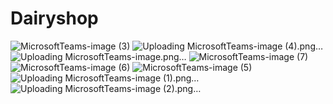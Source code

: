 # Dairyshop
![MicrosoftTeams-image (3)](https://github.com/bhumikaasingh/dairyshop/assets/105203001/40fbb0d6-19ab-4861-b722-8e4ae3956035)
![Uploading MicrosoftTeams-image (4).png…]()
![Uploading MicrosoftTeams-image.png…]()
![MicrosoftTeams-image (7)](https://github.com/bhumikaasingh/dairyshop/assets/105203001/2e3f604b-f495-4539-84ad-a43e7965b8b4)
![MicrosoftTeams-image (6)](https://github.com/bhumikaasingh/dairyshop/assets/105203001/a4329e2c-1d0c-4baf-b55a-92e75750f6f8)
![MicrosoftTeams-image (5)](https://github.com/bhumikaasingh/dairyshop/assets/105203001/a4e3792d-ad73-4728-96cf-8fd4df335caa)
![Uploading MicrosoftTeams-image (1).png…]()
![Uploading MicrosoftTeams-image (2).png…]()
